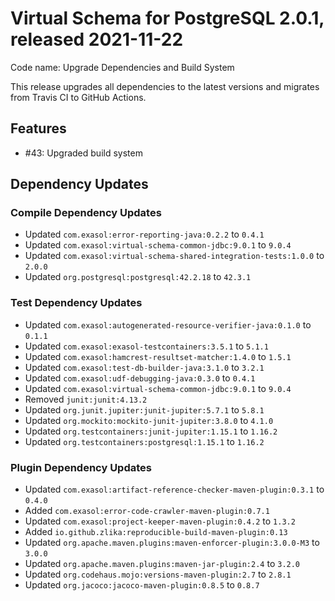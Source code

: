 # Virtual Schema for PostgreSQL 2.0.1, released 2021-11-22

Code name: Upgrade Dependencies and Build System

This release upgrades all dependencies to the latest versions and migrates from Travis CI to GitHub Actions.

## Features

* #43: Upgraded build system

## Dependency Updates

### Compile Dependency Updates

* Updated `com.exasol:error-reporting-java:0.2.2` to `0.4.1`
* Updated `com.exasol:virtual-schema-common-jdbc:9.0.1` to `9.0.4`
* Updated `com.exasol:virtual-schema-shared-integration-tests:1.0.0` to `2.0.0`
* Updated `org.postgresql:postgresql:42.2.18` to `42.3.1`

### Test Dependency Updates

* Updated `com.exasol:autogenerated-resource-verifier-java:0.1.0` to `0.1.1`
* Updated `com.exasol:exasol-testcontainers:3.5.1` to `5.1.1`
* Updated `com.exasol:hamcrest-resultset-matcher:1.4.0` to `1.5.1`
* Updated `com.exasol:test-db-builder-java:3.1.0` to `3.2.1`
* Updated `com.exasol:udf-debugging-java:0.3.0` to `0.4.1`
* Updated `com.exasol:virtual-schema-common-jdbc:9.0.1` to `9.0.4`
* Removed `junit:junit:4.13.2`
* Updated `org.junit.jupiter:junit-jupiter:5.7.1` to `5.8.1`
* Updated `org.mockito:mockito-junit-jupiter:3.8.0` to `4.1.0`
* Updated `org.testcontainers:junit-jupiter:1.15.1` to `1.16.2`
* Updated `org.testcontainers:postgresql:1.15.1` to `1.16.2`

### Plugin Dependency Updates

* Updated `com.exasol:artifact-reference-checker-maven-plugin:0.3.1` to `0.4.0`
* Added `com.exasol:error-code-crawler-maven-plugin:0.7.1`
* Updated `com.exasol:project-keeper-maven-plugin:0.4.2` to `1.3.2`
* Added `io.github.zlika:reproducible-build-maven-plugin:0.13`
* Updated `org.apache.maven.plugins:maven-enforcer-plugin:3.0.0-M3` to `3.0.0`
* Updated `org.apache.maven.plugins:maven-jar-plugin:2.4` to `3.2.0`
* Updated `org.codehaus.mojo:versions-maven-plugin:2.7` to `2.8.1`
* Updated `org.jacoco:jacoco-maven-plugin:0.8.5` to `0.8.7`
